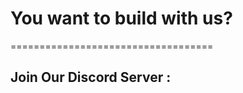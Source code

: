 <h1>You want to build with us?</h1>
===================================

<h2>Join Our Discord Server :</h2>
